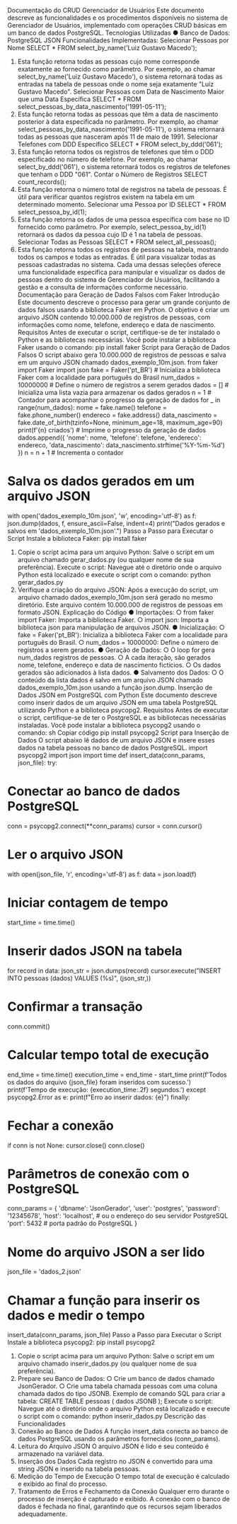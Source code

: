 Documentação do CRUD Gerenciador de
Usuários
Este documento descreve as funcionalidades e os procedimentos disponíveis no
sistema de Gerenciador de Usuários, implementado com operações CRUD básicas
em um banco de dados PostgreSQL.
Tecnologias Utilizadas
● Banco de Dados: PostgreSQL JSON
Funcionalidades Implementadas:
Selecionar Pessoas por Nome
SELECT * FROM select_by_name('Luiz Gustavo Macedo');
1. Esta função retorna todas as pessoas cujo nome corresponde exatamente ao
fornecido como parâmetro. Por exemplo, ao chamar
select_by_name('Luiz Gustavo Macedo'), o sistema retornará todas
as entradas na tabela de pessoas onde o nome seja exatamente "Luiz
Gustavo Macedo".
Selecionar Pessoas com Data de Nascimento Maior que uma Data Específica
SELECT * FROM select_pessoas_by_data_nascimento('1991-05-11');
2. Esta função retorna todas as pessoas que têm a data de nascimento
posterior à data especificada no parâmetro. Por exemplo, ao chamar
select_pessoas_by_data_nascimento('1991-05-11'), o sistema
retornará todas as pessoas que nasceram após 11 de maio de 1991.
Selecionar Telefones com DDD Específico
SELECT * FROM select_by_ddd('061');
3. Esta função retorna todos os registros de telefones que têm o DDD
especificado no número de telefone. Por exemplo, ao chamar
select_by_ddd('061'), o sistema retornará todos os registros de
telefones que tenham o DDD "061".
Contar o Número de Registros
SELECT count_records();
4. Esta função retorna o número total de registros na tabela de pessoas. É útil
para verificar quantos registros existem na tabela em um determinado
momento.
Selecionar uma Pessoa por ID
SELECT * FROM select_pessoa_by_id(1);
5. Esta função retorna os dados de uma pessoa específica com base no ID
fornecido como parâmetro. Por exemplo, select_pessoa_by_id(1)
retornará os dados da pessoa cujo ID é 1 na tabela de pessoas.
Selecionar Todas as Pessoas
SELECT * FROM select_all_pessoas();
6. Esta função retorna todos os registros de pessoas na tabela, mostrando
todos os campos e todas as entradas. É útil para visualizar todas as pessoas
cadastradas no sistema.
Cada uma dessas seleções oferece uma funcionalidade específica para manipular e
visualizar os dados de pessoas dentro do sistema de Gerenciador de Usuários, facilitando a
gestão e a consulta de informações conforme necessário.
Documentação para Geração de Dados
Falsos com Faker
Introdução
Este documento descreve o processo para gerar um grande conjunto de dados falsos
usando a biblioteca Faker em Python. O objetivo é criar um arquivo JSON contendo
10.000.000 de registros de pessoas, com informações como nome, telefone, endereço e
data de nascimento.
Requisitos
Antes de executar o script, certifique-se de ter instalado o Python e as bibliotecas
necessárias. Você pode instalar a biblioteca Faker usando o comando:
pip install faker
Script para Geração de Dados Falsos
O script abaixo gera 10.000.000 de registros de pessoas e salva em um arquivo JSON
chamado dados_exemplo_10m.json.
from faker import Faker
import json
fake = Faker('pt_BR') # Inicializa a biblioteca Faker com a localidade para português do
Brasil
num_dados = 10000000 # Define o número de registros a serem gerados
dados = [] # Inicializa uma lista vazia para armazenar os dados gerados
n = 1 # Contador para acompanhar o progresso da geração de dados
for _ in range(num_dados):
nome = fake.name()
telefone = fake.phone_number()
endereco = fake.address()
data_nascimento = fake.date_of_birth(tzinfo=None, minimum_age=18,
maximum_age=90)
print(f'{n} criados') # Imprime o progresso da geração de dados
dados.append({
'nome': nome,
'telefone': telefone,
'endereco': endereco,
'data_nascimento': data_nascimento.strftime('%Y-%m-%d')
})
n = n + 1 # Incrementa o contador
# Salva os dados gerados em um arquivo JSON
with open('dados_exemplo_10m.json', 'w', encoding='utf-8') as f:
json.dump(dados, f, ensure_ascii=False, indent=4)
print("Dados gerados e salvos em 'dados_exemplo_10m.json'.")
Passo a Passo para Executar o Script
Instale a biblioteca Faker:
pip install faker
1. Copie o script acima para um arquivo Python: Salve o script em um arquivo
chamado gerar_dados.py (ou qualquer nome de sua preferência).
Execute o script: Navegue até o diretório onde o arquivo Python está localizado e execute
o script com o comando:
python gerar_dados.py
2. Verifique a criação do arquivo JSON: Após a execução do script, um arquivo
chamado dados_exemplo_10m.json será gerado no mesmo diretório. Este
arquivo contém 10.000.000 de registros de pessoas em formato JSON.
Explicação do Código
● Importações:
○ from faker import Faker: Importa a biblioteca Faker.
○ import json: Importa a biblioteca json para manipulação de arquivos
JSON.
● Inicialização:
○ fake = Faker('pt_BR'): Inicializa a biblioteca Faker com a localidade
para português do Brasil.
○ num_dados = 10000000: Define o número de registros a serem gerados.
● Geração de Dados:
○ O loop for gera num_dados registros de pessoas.
○ A cada iteração, são gerados nome, telefone, endereço e data de nascimento
fictícios.
○ Os dados gerados são adicionados à lista dados.
● Salvamento dos Dados:
○ O conteúdo da lista dados é salvo em um arquivo JSON chamado
dados_exemplo_10m.json usando a função json.dump.
Inserção de Dados JSON em
PostgreSQL com Python
Este documento descreve como inserir dados de um arquivo JSON em uma tabela
PostgreSQL utilizando Python e a biblioteca psycopg2.
Requisitos
Antes de executar o script, certifique-se de ter o PostgreSQL e as bibliotecas necessárias
instaladas. Você pode instalar a biblioteca psycopg2 usando o comando:
sh
Copiar código
pip install psycopg2
Script para Inserção de Dados
O script abaixo lê dados de um arquivo JSON e insere esses dados na tabela pessoas no
banco de dados PostgreSQL.
import psycopg2
import json
import time
def insert_data(conn_params, json_file):
try:
# Conectar ao banco de dados PostgreSQL
conn = psycopg2.connect(**conn_params)
cursor = conn.cursor()
# Ler o arquivo JSON
with open(json_file, 'r', encoding='utf-8') as f:
data = json.load(f)
# Iniciar contagem de tempo
start_time = time.time()
# Inserir dados JSON na tabela
for record in data:
json_str = json.dumps(record)
cursor.execute("INSERT INTO pessoas (dados) VALUES
(%s)", (json_str,))
# Confirmar a transação
conn.commit()
# Calcular tempo total de execução
end_time = time.time()
execution_time = end_time - start_time
print(f'Todos os dados do arquivo {json_file} foram
inseridos com sucesso.')
print(f'Tempo de execução: {execution_time:.2f} segundos.')
except psycopg2.Error as e:
print(f"Erro ao inserir dados: {e}")
finally:
# Fechar a conexão
if conn is not None:
cursor.close()
conn.close()
# Parâmetros de conexão com o PostgreSQL
conn_params = {
'dbname': 'JsonGerador',
'user': 'postgres',
'password': '12345678',
'host': 'localhost', # ou o endereço do seu servidor PostgreSQL
'port': 5432 # porta padrão do PostgreSQL
}
# Nome do arquivo JSON a ser lido
json_file = 'dados_2.json'
# Chamar a função para inserir os dados e medir o tempo
insert_data(conn_params, json_file)
Passo a Passo para Executar o Script
Instale a biblioteca psycopg2:
pip install psycopg2
1. Copie o script acima para um arquivo Python: Salve o script em um arquivo
chamado inserir_dados.py (ou qualquer nome de sua preferência).
2. Prepare seu Banco de Dados:
○ Crie um banco de dados chamado JsonGerador.
○ Crie uma tabela chamada pessoas com uma coluna chamada dados do tipo
JSONB.
Exemplo de comando SQL para criar a tabela:
CREATE TABLE pessoas (
dados JSONB
);
Execute o script: Navegue até o diretório onde o arquivo Python está localizado e execute
o script com o comando:
python inserir_dados.py
Descrição das Funcionalidades
1. Conexão ao Banco de Dados
A função insert_data conecta ao banco de dados PostgreSQL usando os parâmetros
fornecidos (conn_params).
2. Leitura do Arquivo JSON
O arquivo JSON é lido e seu conteúdo é armazenado na variável data.
3. Inserção dos Dados
Cada registro no JSON é convertido para uma string JSON e inserido na tabela pessoas.
4. Medição do Tempo de Execução
O tempo total de execução é calculado e exibido ao final do processo.
5. Tratamento de Erros e Fechamento da Conexão
Qualquer erro durante o processo de inserção é capturado e exibido. A conexão com o
banco de dados é fechada no final, garantindo que os recursos sejam liberados
adequadamente.

